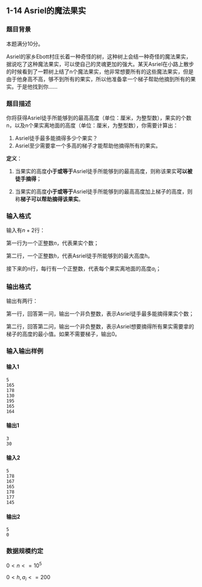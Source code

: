 ## 1-14 Asriel的魔法果实

### 题目背景

本题满分10分。

Asriel的家乡Ebott村庄长着一种奇怪的树，这种树上会结一种奇怪的魔法果实，据说吃了这种魔法果实，可以使自己的灵魂更加的强大。某天Asriel在小路上散步的时候看到了一颗树上结了n个魔法果实，他非常想要所有的这些魔法果实，但是由于他身高不高，够不到所有的果实，所以他准备拿一个梯子帮助他摘到所有的果实。于是他找到你......

### 题目描述

你将获得Asriel徒手所能够到的最高高度（单位：厘米，为整型数），果实的个数n，以及n个果实离地面的高度（单位：厘米，为整型数），你需要计算出：

1. Asriel徒手最多能摘得多少个果实？
2. Asriel至少需要拿一个多高的梯子才能帮助他摘得所有的果实。

**定义**：

1. 当果实的高度**小于或等于**Asriel徒手所能够到的最高高度，则称该果实**可以被徒手摘得**；

2. 当果实的高度**小于或等于**Asriel徒手所能够到的最高高度加上梯子的高度，则称**梯子可以帮助摘得该果实**。

### 输入格式

输入有$n+2$行：

第一行为一个正整数$n$，代表果实个数；

第二行，一个正整数$h$，代表Asriel徒手所能够到的最大高度$h$。

接下来的n行，每行有一个正整数，代表每个果实离地面的高度$a_i$；

### 输出格式

输出有两行：

第一行，回答第一问，输出一个非负整数，表示Asriel徒手最多能摘得果实个数；

第二行，回答第二问，输出一个非负整数，表示Asriel想要摘得所有果实需要拿的梯子的高度的最小值。如果不需要梯子，输出0。

### 输入输出样例

#### 输入1

```
5
165
178
130
195
165
164
```

#### 输出1

```
3
30
```

#### 输入2

```
5
178
167
165
178
177
145
```

#### 输出2

```
5
0
```

### 数据规模约定

$0<n<=10^5$

$0<h,a_i<=200$